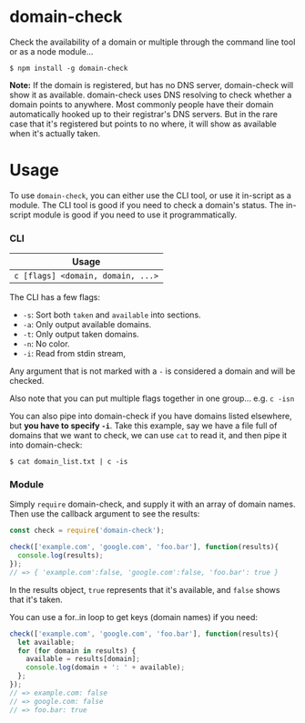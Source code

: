 # domain-check
Check the availability of a domain or multiple through the command line tool or as a node module...

```
$ npm install -g domain-check
```

**Note:** If the domain is registered, but has no DNS server, domain-check will show it as available.  domain-check uses DNS resolving to check whether a domain points to anywhere.  Most commonly people have their domain automatically hooked up to their registrar's DNS servers.  But in the rare case that it's registered but points to no where, it will show as available when it's actually taken.

# Usage
To use `domain-check`, you can either use the CLI tool, or use it in-script as a module.  The CLI tool is good if you need to check a domain's status.  The in-script module is good if you need to use it programmatically.

### CLI

| Usage |
|-------|
| `c [flags] <domain, domain, ...>` |

The CLI has a few flags:

 - `-s`: Sort both `taken` and `available` into sections.
 - `-a`: Only output available domains.
 - `-t`: Only output taken domains.
 - `-n`: No color.
 - `-i`: Read from stdin stream,

Any argument that is not marked with a `-` is considered a domain and will be checked.

Also note that you can put multiple flags together in one group... e.g. `c -isn`

You can also pipe into domain-check if you have domains listed elsewhere, but __you have to specify `-i`__.  Take this example, say we have a file full of domains that we want to check, we can use `cat` to read it, and then pipe it into domain-check:

```
$ cat domain_list.txt | c -is
```

### Module
Simply `require` domain-check, and supply it with an array of domain names.  Then use the callback argument to see the results:

```javascript
const check = require('domain-check');

check(['example.com', 'google.com', 'foo.bar'], function(results){
  console.log(results);
});
// => { 'example.com':false, 'google.com':false, 'foo.bar': true }
```

In the results object, `true` represents that it's available, and `false` shows that it's taken.

You can use a for..in loop to get keys (domain names) if you need:

```javascript
check(['example.com', 'google.com', 'foo.bar'], function(results){
  let available;
  for (for domain in results) {
    available = results[domain];
    console.log(domain + ': ' + available);
  };
});
// => example.com: false
// => google.com: false
// => foo.bar: true
```
